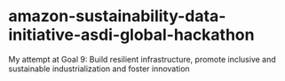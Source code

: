 # amazon-sustainability-data-initiative-asdi-global-hackathon
My attempt at Goal 9: Build resilient infrastructure, promote inclusive and sustainable industrialization and foster innovation
